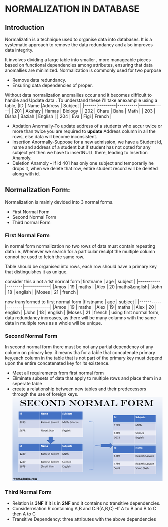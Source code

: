 # NORMALIZATION IN DATABASE
## Introduction
Normalizatin is a technique used to organise data into databases. It is a systematic approach to remove the data redundancy and also improves data integrity.


It involves dividing a large table into smaller , more manageable pieces based on functional dependencies among attributes, ensuring that data anomallies are minimized.
Normalization is commonly used for two purpose   
- Remove data redundancy.
- Ensuring data dependencies of proper.


Without data normalization anomallies occur and it becomes difficult to handle and Update data . To understand these i'll take anexamplle using a table,
|ID    | Name    |Address   | Subject     |
|------|---------|----------|-------------|
| 201  | Akshay  |  Hamas   |  Biology    |
| 202  | Charu   |  Baha    |  Math       |
| 203  | Disha   |  Baziah  |  English    |
| 204  | Eva     |  Figi    |  French     |
- Apdation Anormally-To update address of a students who accur twice or more than twice you are required to **update** Address column in all the rows, else data will become inconsistent.
- Insertion Anormally-Suppose for a new admission, we have a Student id, name and address of a student but if student has not opted for any subject yet then we have to insertNULL there, leading to Insertion Anamoly.
- Deletion Anamoly – If id 401 has only one subject and temporarily he drops it, when we delete that row, entire student record will be deleted along with id.

## Normalization Form:
Normalization is mainly devided into 3 normal forms.
- First Normal Form 
- Second Normal Form
- Third normal Form
### First Normal Form 
in normal form normalization no two rows of data must contain repeating data i.e.,Whenever we search for a particular resulpt the multiple column connot be used to fetch the same row.

Table should be organised into rows, each row should have a primary key that distinguishes it as unique.

consider this a not a 1st normal form
|firstname  |  age   |   subject   |
|-----------|--------|-------------|
|Amos       | 19     | maths       |
|Alex       | 20     |maths&english|
|John       | 18     | english     |
|Moses      | 21     | french      |

now transformed to first normal form
|firstname  |  age   |   subject   |
|-----------|--------|-------------|
|Amos       | 19     | maths       |
|Alex       | 19     | maths       |
|Alex       | 20     | english     |
|John       | 18     | english     |
|Moses      | 21     | french      |
using first normal form, data redundancy increases, as there will be many columns with the same data in multiple rows as a whole will be unique. 

### Second Normal Form
In second normal form there must be not any partial dependency of any column on primary key .it means tha for a table that concatenate primary key,each column in the table that is not part of the primary key must depend upon the entire concatenated key for its existence.
- Meet all requirements from first normal form
- Eliminate subsets of data that apply to multiple rows and place them in a seperate table
- create a relationship between new tables and their predecessors through the use of foreign keys.
![Alt text](Second-Normal-Form-1.png)


### Third Normal Form
- Relation is **3NF** if it is in **2NF** and it contains no transitive dependencies.
- Considerrelation R containing A,B and C.R(A,B,C)
-If A to B and B to C then A to C
- Transitive Dependency: three attributes with the above dependencies 

